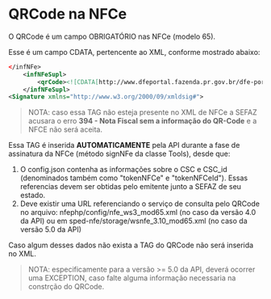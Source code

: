 # QRCode na NFCe

O QRCode é um campo OBRIGATÓRIO nas NFCe (modelo 65).

Esse é um campo CDATA, pertencente ao XML, conforme mostrado abaixo:

```xml
</infNFe>
    <infNFeSupl>
        <qrCode><![CDATA[http://www.dfeportal.fazenda.pr.gov.br/dfe-portal/rest/servico/consultaNFCe?chNFe=41170410422724000187650010000005101000010235&nVersao=100&tpAmb=2&dhEmi=323031372d30342d31325431373a31343a30372d30333a3030&vNF=1500.00&vICMS=0.00&digVal=45433541594a33337247436131674a757967656d4c337550426b493d&cIdToken=000001&cHashQRCode=7BD57045E529D6F14D97F1BAE333D35B27921441]]></qrCode>
    </infNFeSupl>
<Signature xmlns="http://www.w3.org/2000/09/xmldsig#">
```

> NOTA: caso essa TAG não esteja presente no XML de NFCe a SEFAZ acusara o erro **394 - Nota Fiscal sem a informação do QR-Code** e a NFCE não será aceita.

Essa TAG é inserida **AUTOMATICAMENTE** pela API durante a fase de assinatura da NFCe (método signNFe da classe Tools), desde que:

1. O config.json contenha as informações sobre o CSC e CSC_id (denominados também como "tokenNFCe" e "tokenNFCeId"). Essas referencias devem ser obtidas pelo emitente junto a SEFAZ de seu estado.  
2. Deve existir uma URL referenciando o serviço de consulta pelo QRCode no arquivo: nfephp/config/nfe_ws3_mod65.xml (no caso da versão 4.0 da API) ou em sped-nfe/storage/wsnfe_3.10_mod65.xml (no caso da versão 5.0 da API)

Caso algum desses dados não exista a TAG do QRCode não será inserida no XML.

> NOTA: especificamente para a versão >= 5.0 da API, deverá ocorrer uma EXCEPTION, caso falte alguma informação necessaria na constrção do QRCode. 

